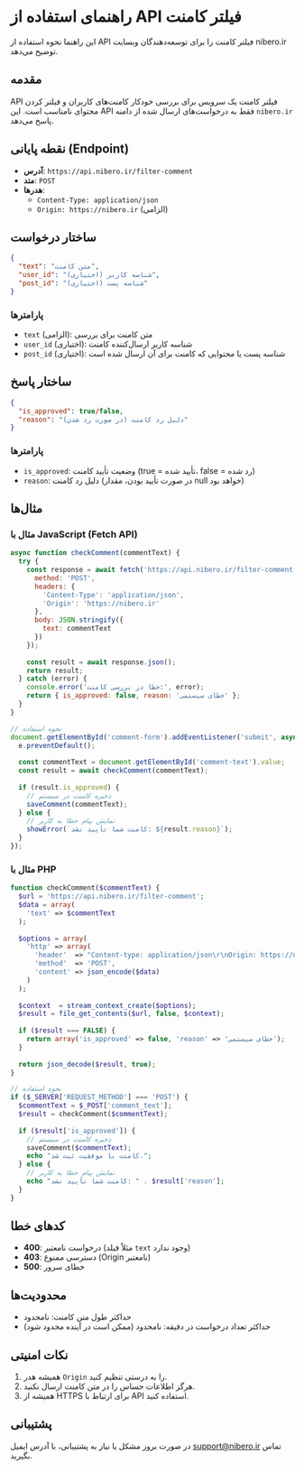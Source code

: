 # راهنمای استفاده از API فیلتر کامنت

این راهنما نحوه استفاده از API فیلتر کامنت را برای توسعه‌دهندگان وبسایت nibero.ir توضیح می‌دهد.

## مقدمه

API فیلتر کامنت یک سرویس برای بررسی خودکار کامنت‌های کاربران و فیلتر کردن محتوای نامناسب است. این API فقط به درخواست‌های ارسال شده از دامنه `nibero.ir` پاسخ می‌دهد.

## نقطه پایانی (Endpoint)

- **آدرس**: `https://api.nibero.ir/filter-comment`
- **متد**: `POST`
- **هدرها**:
  - `Content-Type: application/json`
  - `Origin: https://nibero.ir` (الزامی)

## ساختار درخواست

```json
{
  "text": "متن کامنت",
  "user_id": "شناسه کاربر (اختیاری)",
  "post_id": "شناسه پست (اختیاری)"
}
```

### پارامترها

- `text` (الزامی): متن کامنت برای بررسی
- `user_id` (اختیاری): شناسه کاربر ارسال‌کننده کامنت
- `post_id` (اختیاری): شناسه پست یا محتوایی که کامنت برای آن ارسال شده است

## ساختار پاسخ

```json
{
  "is_approved": true/false,
  "reason": "دلیل رد کامنت (در صورت رد شدن)"
}
```

### پارامترها

- `is_approved`: وضعیت تأیید کامنت (true = تأیید شده، false = رد شده)
- `reason`: دلیل رد کامنت (در صورت تأیید بودن، مقدار null خواهد بود)

## مثال‌ها

### مثال با JavaScript (Fetch API)

```javascript
async function checkComment(commentText) {
  try {
    const response = await fetch('https://api.nibero.ir/filter-comment', {
      method: 'POST',
      headers: {
        'Content-Type': 'application/json',
        'Origin': 'https://nibero.ir'
      },
      body: JSON.stringify({
        text: commentText
      })
    });
    
    const result = await response.json();
    return result;
  } catch (error) {
    console.error('خطا در بررسی کامنت:', error);
    return { is_approved: false, reason: 'خطای سیستمی' };
  }
}

// نحوه استفاده
document.getElementById('comment-form').addEventListener('submit', async function(e) {
  e.preventDefault();
  
  const commentText = document.getElementById('comment-text').value;
  const result = await checkComment(commentText);
  
  if (result.is_approved) {
    // ذخیره کامنت در سیستم
    saveComment(commentText);
  } else {
    // نمایش پیام خطا به کاربر
    showError(`کامنت شما تأیید نشد: ${result.reason}`);
  }
});
```

### مثال با PHP

```php
function checkComment($commentText) {
  $url = 'https://api.nibero.ir/filter-comment';
  $data = array(
    'text' => $commentText
  );
  
  $options = array(
    'http' => array(
      'header'  => "Content-type: application/json\r\nOrigin: https://nibero.ir\r\n",
      'method'  => 'POST',
      'content' => json_encode($data)
    )
  );
  
  $context  = stream_context_create($options);
  $result = file_get_contents($url, false, $context);
  
  if ($result === FALSE) {
    return array('is_approved' => false, 'reason' => 'خطای سیستمی');
  }
  
  return json_decode($result, true);
}

// نحوه استفاده
if ($_SERVER['REQUEST_METHOD'] === 'POST') {
  $commentText = $_POST['comment_text'];
  $result = checkComment($commentText);
  
  if ($result['is_approved']) {
    // ذخیره کامنت در سیستم
    saveComment($commentText);
    echo "کامنت با موفقیت ثبت شد.";
  } else {
    // نمایش پیام خطا به کاربر
    echo "کامنت شما تأیید نشد: " . $result['reason'];
  }
}
```

## کدهای خطا

- **400**: درخواست نامعتبر (مثلاً فیلد `text` وجود ندارد)
- **403**: دسترسی ممنوع (Origin نامعتبر)
- **500**: خطای سرور

## محدودیت‌ها

- حداکثر طول متن کامنت: نامحدود
- حداکثر تعداد درخواست در دقیقه: نامحدود (ممکن است در آینده محدود شود)

## نکات امنیتی

1. همیشه هدر `Origin` را به درستی تنظیم کنید.
2. هرگز اطلاعات حساس را در متن کامنت ارسال نکنید.
3. همیشه از HTTPS برای ارتباط با API استفاده کنید.

## پشتیبانی

در صورت بروز مشکل یا نیاز به پشتیبانی، با آدرس ایمیل support@nibero.ir تماس بگیرید.
